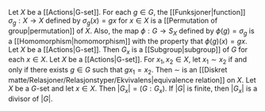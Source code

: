 Let $X$ be a [[Actions|G-set]]. For each $g \in G$, the [[Funksjoner|function]] $\sigma_{g} : X \to X$ defined by $\sigma_{g}(x) = gx$ for $x \in X$ is a [[Permutation of group|permutation]] of $X$. Also, the map $\phi : G \to S_{X}$ defined by $\phi(g) =\sigma_{g}$ is a [[Homomorphism|homomorphism]] with the property that $\phi(g)(x) = gx$.
Let $X$ be a [[Actions|G-set]]. Then $G_{x}$ is a [[Subgroup|subgroup]] of $G$ for each $x \in X$.
Let $X$ be a [[Actions|G-set]]. For $x_{1},x_{2} \in X$, let $x_{1} \sim x_{2}$ if and only if there exists $g \in G$ such that $gx_{1} = x_{2}$. Then $\sim$ is an [[Diskret matte/Relasjoner/Relasjonstyper/Ekvivalens|equivalence relation]] on $X$.
Let $X$ be a $G$-set and let $x \in X$. Then $|G_{x}|=(G : G_{x})$. If $|G|$ is finite, then $|G_{x}|$ is a divisor of $|G|$.

